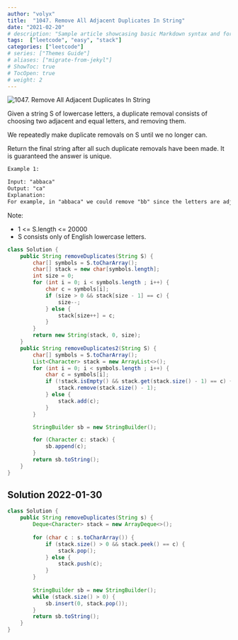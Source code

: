 ```yaml
---
author: "volyx"
title:  "1047. Remove All Adjacent Duplicates In String"
date: "2021-02-20"
# description: "Sample article showcasing basic Markdown syntax and formatting for HTML elements."
tags:  ["leetcode", "easy", "stack"]
categories: ["leetcode"]
# series: ["Themes Guide"]
# aliases: ["migrate-from-jekyl"]
# ShowToc: true
# TocOpen: true
# weight: 2
---
```


![1047. Remove All Adjacent Duplicates In String](https://leetcode.com/problems/remove-all-adjacent-duplicates-in-string/)

Given a string S of lowercase letters, a duplicate removal consists of choosing two adjacent and equal letters, and removing them.

We repeatedly make duplicate removals on S until we no longer can.

Return the final string after all such duplicate removals have been made.  It is guaranteed the answer is unique.

```txt
Example 1:

Input: "abbaca"
Output: "ca"
Explanation: 
For example, in "abbaca" we could remove "bb" since the letters are adjacent and equal, and this is the only possible move.  The result of this move is that the string is "aaca", of which only "aa" is possible, so the final string is "ca".
```

Note:

- 1 <= S.length <= 20000
- S consists only of English lowercase letters.

```java
class Solution {
    public String removeDuplicates(String S) {
        char[] symbols = S.toCharArray();
        char[] stack = new char[symbols.length];
        int size = 0;
        for (int i = 0; i < symbols.length ; i++) {
            char c = symbols[i];
            if (size > 0 && stack[size - 1] == c) {
                size--;
            } else {
                stack[size++] = c;
            }
        }
        return new String(stack, 0, size);
    }
    public String removeDuplicates2(String S) {
        char[] symbols = S.toCharArray();
        List<Character> stack = new ArrayList<>();
        for (int i = 0; i < symbols.length ; i++) {
            char c = symbols[i];
            if (!stack.isEmpty() && stack.get(stack.size() - 1) == c) {
                stack.remove(stack.size() - 1);
            } else {
                stack.add(c);
            }
        }

        StringBuilder sb = new StringBuilder();

        for (Character c: stack) {
            sb.append(c);
        }
        return sb.toString();
    }
}
```

## Solution 2022-01-30

```java
class Solution {
    public String removeDuplicates(String s) {
        Deque<Character> stack = new ArrayDeque<>();
        
        for (char c : s.toCharArray()) {
            if (stack.size() > 0 && stack.peek() == c) {
                stack.pop();
            } else {
                stack.push(c);
            }
        }
        
        StringBuilder sb = new StringBuilder();
        while (stack.size() > 0) {
            sb.insert(0, stack.pop());
        }
        return sb.toString();
    }
}
```
